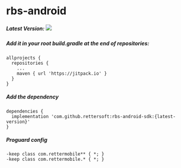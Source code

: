 # rbs-android

##### Latest Version: [![](https://jitpack.io/v/rettersoft/rbs-android-sdk.svg)](https://jitpack.io/#rettersoft/rbs-android-sdk)

##### Add it in your root build.gradle at the end of repositories:

```
allprojects {
  repositories {
  	...
  	maven { url 'https://jitpack.io' }
  }
}
```

##### Add the dependency

```
dependencies {
  implementation 'com.github.rettersoft:rbs-android-sdk:{latest-version}'
}
```

##### Proguard config

```
-keep class com.rettermobile** { *; }
-keep class com.rettermobile.* { *; }
```
